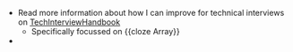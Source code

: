 - Read more information about how I can improve for technical interviews on [TechInterviewHandbook](https://www.techinterviewhandbook.org/algorithms/study-cheatsheet/)
	- Specifically focussed on {{cloze Array}}
-